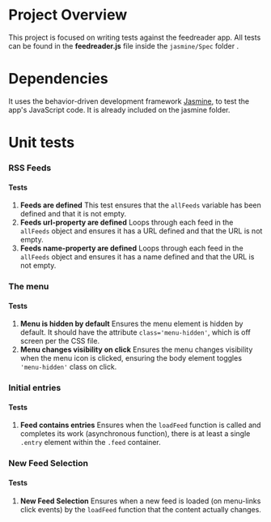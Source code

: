 # Project Overview

This project is focused on writing tests against the feedreader app. All tests can be found in the **feedreader.js** file inside the `jasmine/Spec` folder .

# Dependencies

It uses the behavior-driven development framework [Jasmine](http://jasmine.github.io/), to test the app's JavaScript code. It is already included on the jasmine folder.

# Unit tests
### RSS Feeds
  #### Tests
  1. **Feeds are defined**   This test ensures that the `allFeeds` variable has been defined and that it is not empty.
  2. **Feeds url-property are defined**
  Loops through each feed in the `allFeeds` object and ensures it has a URL defined and that the URL is not empty.
  3. **Feeds name-property are defined**
  Loops through each feed in the `allFeeds` object and ensures it has a name defined and that the URL is not empty.

### The menu
  #### Tests
  1. **Menu is hidden by default**
   Ensures the menu element is hidden by default. It should have the attribute `class='menu-hidden'`, which
   is off screen per the CSS file.
  2. **Menu changes visibility on click**
   Ensures the menu changes visibility when the menu icon is clicked, ensuring the body element toggles `'menu-hidden'` class on click.

### Initial entries
  #### Tests
  1. **Feed contains entries** Ensures when the `loadFeed` function is called and completes its work (asynchronous function), there is at least a single `.entry` element within the `.feed` container.
### New Feed Selection
  #### Tests
  1. **New Feed Selection**
  Ensures when a new feed is loaded (on menu-links click events)
 by the `loadFeed` function that the content actually changes.
